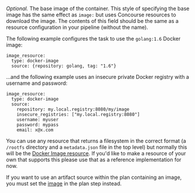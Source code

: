 *Optional.* The base image of the container. This style of specifying the base image has the same effect as `image:` but uses Concourse resources to download the image. The contents of this field should be the same as a resource configuration in your pipeline (without the name).

The following example configures the task to use the `golang:1.6` Docker image:

	image_resource:
	  type: docker-image
	  source: {repository: golang, tag: "1.6"}

...and the following example uses an insecure private Docker registry with a username and password:

	image_resource:
	  type: docker-image
	  source:
	    repository: my.local.registry:8080/my/image
	    insecure_registries: ["my.local.registry:8080"]
	    username: myuser
	    password: mypass
	    email: x@x.com

You can use any resource that returns a filesystem in the correct format (a `/rootfs` directory and a `metadata.json` file in the top level) but normally this will be the [Docker Image resource](https://github.com/concourse/docker-image-resource). If you'd like to make a resource of your own that supports this please use that as a reference implementation for now.

If you want to use an artifact source within the plan containing an image, you must set the [image](https://concourse-ci.org/task-step.html#task-image) in the plan step instead.
